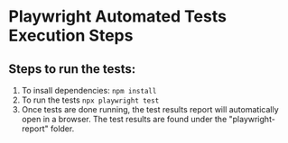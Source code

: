 # Playwright Automated Tests Execution Steps

## Steps to run the tests:
1. To insall dependencies: `npm install` 
2. To run the tests `npx playwright test` 
3. Once tests are done running, the test results report will automatically open in a browser. The test results are found under the "playwright-report" folder.

